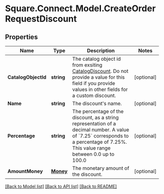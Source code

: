 # Square.Connect.Model.CreateOrderRequestDiscount
## Properties

Name | Type | Description | Notes
------------ | ------------- | ------------- | -------------
**CatalogObjectId** | **string** | The catalog object id from exsiting [CatalogDiscount](#type-catalogdiscount).  Do not provide a value for this field if you provide values in other fields for a custom discount. | [optional] 
**Name** | **string** | The discount&#39;s name. | [optional] 
**Percentage** | **string** | The percentage of the discount, as a string representation of a decimal number.  A value of &#x60;7.25&#x60; corresponds to a percentage of 7.25%. This value range between 0.0 up to 100.0 | [optional] 
**AmountMoney** | [**Money**](Money.md) | The monetary amount of the discount. | [optional] 



[[Back to Model list]](../README.md#documentation-for-models) [[Back to API list]](../README.md#documentation-for-api-endpoints) [[Back to README]](../README.md)

